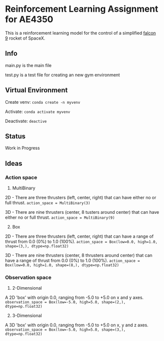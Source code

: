 # Reinforcement Learning Assignment for AE4350
This is a reinforcement learning model for the control of a simplified [falcon 9](https://www.spaceflightinsider.com/hangar/falcon-9) rocket of SpaceX.

## Info
main.py is the main file

test.py is a test file for creating an new gym environment

## Virtual Environment
Create venv: ```conda create -n myvenv```

Activate: ```conda activate myvenv```

Deactivate: ```deactive```


## Status
Work in Progress

## Ideas
### Action space
1. MultiBinary

2D - There are three thrusters (left, center, right) that can have either no or full thrust.
```action_space = MultiBinary(3)```

3D - There are nine thrusters (center, 8 tusters around center) that can have either no or full thrust.
```action_space = MultiBinary(9)```

2. Box

2D - There are three thrusters (left, center, right) that can have a range of thrust from 0.0 (0%) to 1.0 (100%).
```action_space = Box(low=0.0, high=1.0, shape=(3,), dtype=np.float32)```

3D - There are nine thrusters (center, 8 thrusters around center) that can have a range of thrust from 0.0 (0%) to 1.0 (100%).
```action_space = Box(low=0.0, high=1.0, shape=(8,), dtype=np.float32)```

### Observation space
1. 2-Dimensional

A 2D 'box' with origin 0.0, ranging from -5.0 to +5.0 on x and y axes.
```observation_space = Box(low=-5.0, high=5.0, shape=(2,), dtype=np.float32)```

2. 3-Dimensional

A 3D 'box' with origin 0.0, ranging from -5.0 to +5.0 on x, y and z axes.
```observation_space = Box(low=-5.0, high=5.0, shape=(3,), dtype=np.float32)```
